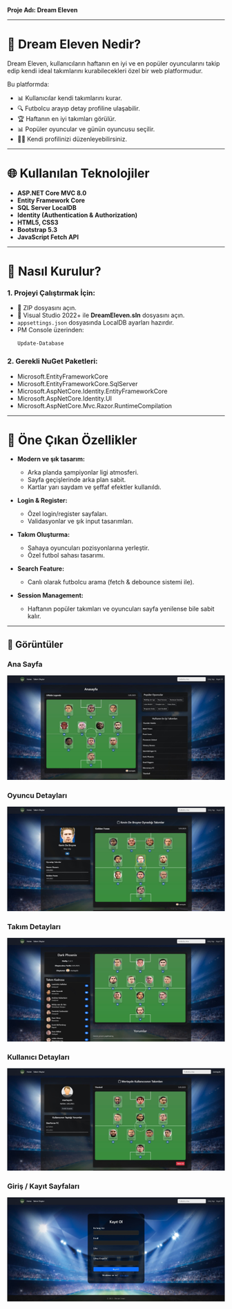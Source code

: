 **Proje Adı: Dream Eleven**

---

# 🌟 Dream Eleven Nedir?
Dream Eleven, kullanıcıların haftanın en iyi ve en popüler oyuncularını takip edip kendi ideal takımlarını kurabilecekleri özel bir web platformudur.

Bu platformda:
- 📊 Kullanıcılar kendi takımlarını kurar.
- 🔍 Futbolcu arayıp detay profiline ulaşabilir.
- 🏆 Haftanın en iyi takımları görülür.
- 📊 Popüler oyuncular ve günün oyuncusu seçilir.
- 🚶️‍♂️ Kendi profilinizi düzenleyebilirsiniz.

---

# 🌐 Kullanılan Teknolojiler
- **ASP.NET Core MVC 8.0**
- **Entity Framework Core**
- **SQL Server LocalDB**
- **Identity (Authentication & Authorization)**
- **HTML5, CSS3**
- **Bootstrap 5.3**
- **JavaScript Fetch API**

---

# 🔧 Nasıl Kurulur?

### 1. Projeyi Çalıştırmak İçin:
- 📂 ZIP dosyasını açın.
- 🔢 Visual Studio 2022+ ile **DreamEleven.sln** dosyasını açın.
- `appsettings.json` dosyasında LocalDB ayarları hazırdır.
- PM Console üzerinden:
    ```bash
    Update-Database
    ```
### 2. Gerekli NuGet Paketleri:
- Microsoft.EntityFrameworkCore
- Microsoft.EntityFrameworkCore.SqlServer
- Microsoft.AspNetCore.Identity.EntityFrameworkCore
- Microsoft.AspNetCore.Identity.UI
- Microsoft.AspNetCore.Mvc.Razor.RuntimeCompilation

---

# 🔎 Öne Çıkan Özellikler

- **Modern ve şık tasarım:**
  - Arka planda şampiyonlar ligi atmosferi.
  - Sayfa geçişlerinde arka plan sabit.
  - Kartlar yarı saydam ve şeffaf efektler kullanıldı.

- **Login & Register:**
  - Özel login/register sayfaları.
  - Validasyonlar ve şık input tasarımları.

- **Takım Oluşturma:**
  - Sahaya oyuncuları pozisyonlarına yerleştir.
  - Özel futbol sahası tasarımı.

- **Search Feature:**
  - Canlı olarak futbolcu arama (fetch & debounce sistemi ile).

- **Session Management:**
  - Haftanın popüler takımları ve oyuncuları sayfa yenilense bile sabit kalır.

---

## 📸 Görüntüler

### Ana Sayfa
![Ana Sayfa](assets/homepage.jpg)

### Oyuncu Detayları
![Oyuncu Detayları](assets/playerdetails.jpg)

### Takım Detayları
![Takım Detayları](assets/teamdetails.jpg)

### Kullanıcı Detayları
![Kullanıcı Detayları](assets/userdetails.jpg)

### Giriş / Kayıt Sayfaları
![Giriş / Kayıt Sayfaları](assets/register.jpg)